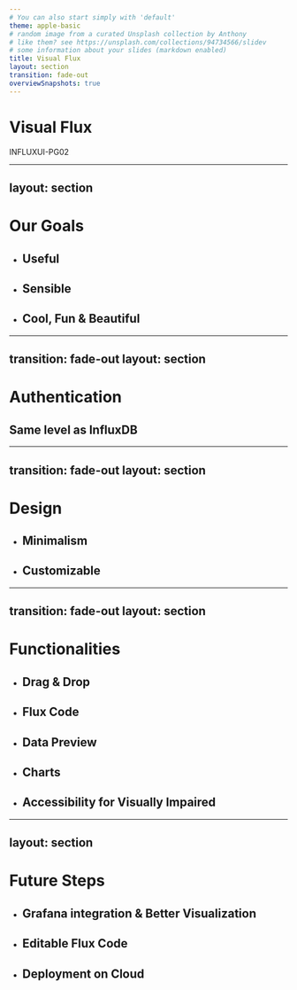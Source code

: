 ```yaml
---
# You can also start simply with 'default'
theme: apple-basic
# random image from a curated Unsplash collection by Anthony
# like them? see https://unsplash.com/collections/94734566/slidev
# some information about your slides (markdown enabled)
title: Visual Flux
layout: section
transition: fade-out
overviewSnapshots: true
---
```


# Visual Flux

<div class="absolute bottom-10">
  <span class="font-700">
    INFLUXUI-PG02
  </span>
</div>

<!-- Show you some thing useful, cool, fun, and beautiful. -->

---
layout: section
---

# Our Goals

* ## Useful

* ## Sensible

* ## Cool, Fun & Beautiful

<!--
* Useful: Tried our best to fulfill as many requirements as possible with limited time and resources, and we'll keep improving it
* Sensible: So intuitive and easy to use that you don't have to think about it
* Cool, Fun & beautiful: Do it with style and make it fun to us

We demo all the good stuff to you. Hope you like it! Let's jump in!
-->

---
transition: fade-out
layout: section
---

# Authentication
## Same level as InfluxDB



<!--  
* sends your credentials in there
* API talks directly to InfluxDB
* Verify if you are really an valid user
-->

---
transition: fade-out
layout: section
---

# Design

* ## Minimalism
* ## Customizable 

<!-- 
Frontend team put a lot of thoughts into the design

* Style
  * Minimalism: Minimal distraction
* Customizable Layout, make it your own
  * Multi-panel
  * Toggle panels
  * Sidebar collapse & expand for icon only nodes
  * header w/ three toggles for the panels, resizable
  * Run and pause query execution for real-time query result update
  * Light & Dark theme
 -->

---
transition: fade-out
layout: section
---

# Functionalities

* ## Drag & Drop
* ## Flux Code
* ## Data Preview
* ## Charts
* ## Accessibility for Visually Impaired

<!-- 
* On the side, we have all 5 nodes that we can drag and drop
* If you hesitate and want to withdraw the node, place it outside of the flow panel and it will bounce back with a toast.
* Notice how smooth and beautiful the animation is
* Drop and connect nodes
    * Zoom panel in and out
    * Fit the flow to the view
    * Lock the flow chart and disable modification
    * Mess the flow chart up and auto-align it
    * Reset the flow chart to the initial state

* Nodes
    * Three Selectors
    * Two filters
    * Date range with input and presets
    * Value threshold composition (And & Or)

* Flux query update in real time
  * Syntax highlighting with two themes according to the mode you are in
  * Valid syntax with operator precedence
  
* Click on the run query button to execute the query

* Data Preview
  * row selection
  * Sort by a column ascending or descending
  * pagination
  * Search filter
  * custom column display
  * CSV export

* Charts
  * Line chart
  * Bar chart
  * Area chart 
  * Tooltips with legend
  * Data summary
  * Display name
  * Select which fields you want to display

* Accessibility
  * Equally accessible to the visually impaired
  * Keyboard navigation
  * Screen reader support
  * Inclusive & Equal access to information
-->

---
layout: section
---

# Future Steps

* ## Grafana integration & Better Visualization
* ## Editable Flux Code
* ## Deployment on Cloud
